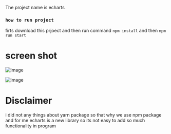 
 The project name is echarts 

### `how to run project`

 firts download this prjoect and then run command `npm install` and then `npm run start` 


# screen shot 

![image](https://user-images.githubusercontent.com/101730475/188793393-fa6d478b-3e70-45b5-b591-129f8ca06b18.png)

![image](https://user-images.githubusercontent.com/101730475/188793429-cfd591e1-22d8-4ed5-9f3b-b6dbb64bca16.png)


# Disclaimer
i did not any things about yarn package so that why we use npm package and for me echarts is a new library so its not easy to add so much functionality in program 
